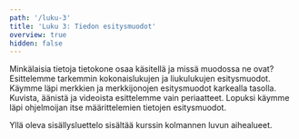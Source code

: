 ```yaml
---
path: '/luku-3'
title: 'Luku 3: Tiedon esitysmuodot'
overview: true
hidden: false
---
```


Minkälaisia tietoja tietokone osaa käsitellä ja missä muodossa ne ovat? Esittelemme tarkemmin kokonaislukujen ja liukulukujen esitysmuodot. Käymme läpi merkkien ja merkkijonojen esitysmuodot karkealla tasolla. Kuvista, äänistä ja videoista esittelemme vain periaatteet. Lopuksi käymme läpi ohjelmoijan itse määrittelemien tietojen esitysmuodot.

<please-login></please-login>

<pages-in-this-section></pages-in-this-section>

Yllä oleva sisällysluettelo sisältää kurssin kolmannen luvun aihealueet.

<exercises-in-this-section></exercises-in-this-section>
